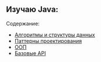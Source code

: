 ## Изучаю Java:

Содержание:
* [Алгоритмы и структуры данных](https://github.com/Ignasiya/projectLearnJava/tree/main/src/main/java/algotithmsAndData)
* [Паттерны проектирования](https://github.com/Ignasiya/projectLearnJava/tree/main/src/main/java/Patterns)
* [ООП](https://github.com/Ignasiya/projectLearnJava/tree/main/src/main/java/JavaPLO)
* [Базовые API](https://github.com/Ignasiya/projectLearnJava/tree/main/src/main/java/javaLearn)
